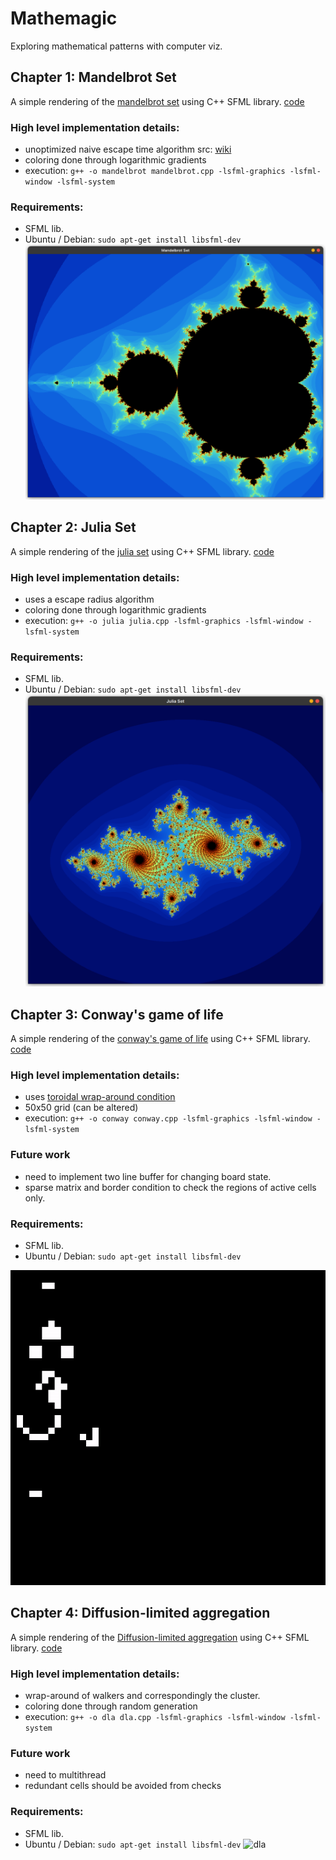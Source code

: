# Mathemagic
Exploring mathematical patterns with computer viz.

## Chapter 1: Mandelbrot Set
A simple rendering of the [mandelbrot set](https://en.wikipedia.org/wiki/Mandelbrot_set) using C++ SFML library. [code](/mandelbrot_sfml/mandelbrot.cpp)  
### High level implementation details:
- unoptimized naive escape time algorithm src: [wiki](https://en.wikipedia.org/wiki/Plotting_algorithms_for_the_Mandelbrot_set#Escape_time_algorithm)
- coloring done through logarithmic gradients
- execution: `g++ -o mandelbrot mandelbrot.cpp -lsfml-graphics -lsfml-window -lsfml-system`  

### Requirements:
- SFML lib.
- Ubuntu / Debian: `sudo apt-get install libsfml-dev`
![mandelbrot](/mandelbrot_sfml/mandelbrot_viz.png)

## Chapter 2: Julia Set
A simple rendering of the [julia set](https://en.wikipedia.org/wiki/Julia_set) using C++ SFML library. [code](/julia_sfml/julia.cpp)  
### High level implementation details:
- uses a escape radius algorithm
- coloring done through logarithmic gradients
- execution: `g++ -o julia julia.cpp -lsfml-graphics -lsfml-window -lsfml-system`  

### Requirements:
- SFML lib.
- Ubuntu / Debian: `sudo apt-get install libsfml-dev`
![julia](/julia_sfml/julia.png)

## Chapter 3: Conway's game of life
A simple rendering of the [conway's game of life](https://en.wikipedia.org/wiki/Conway's_Game_of_Life) using C++ SFML library. [code](/conway/conway.cpp)  
### High level implementation details:
- uses [toroidal wrap-around condition](https://en.wikipedia.org/wiki/Conway's_Game_of_Life#Algorithms)
- 50x50 grid (can be altered)
- execution: `g++ -o conway conway.cpp -lsfml-graphics -lsfml-window -lsfml-system`  

### Future work
- need to implement two line buffer for changing board state.
- sparse matrix and border condition to check the regions of active cells only.

### Requirements:
- SFML lib.
- Ubuntu / Debian: `sudo apt-get install libsfml-dev`


![conway](/conway/conway_sim.gif)

## Chapter 4: Diffusion-limited aggregation
A simple rendering of the [Diffusion-limited aggregation](https://en.wikipedia.org/wiki/Diffusion-limited_aggregation) using C++ SFML library. [code](/dla/dla.cpp) 
### High level implementation details:
- wrap-around of walkers and correspondingly the cluster.
- coloring done through random generation
- execution: `g++ -o dla dla.cpp -lsfml-graphics -lsfml-window -lsfml-system`  

### Future work
- need to multithread
- redundant cells should be avoided from checks
  
### Requirements:
- SFML lib.
- Ubuntu / Debian: `sudo apt-get install libsfml-dev`
![dla](/dla/dla.gif)


